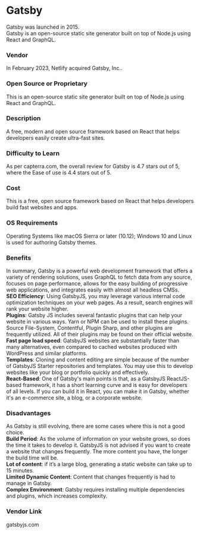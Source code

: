 # Gatsby  
Gatsby was launched in 2015.  
Gatsby is an open-source static site generator built on top of Node.js using React and GraphQL.  
### Vendor  
In February 2023, Netlify acquired Gatsby, Inc..  
### Open Source or Proprietary  
This is an open-source static site generator built on top of Node.js using React and GraphQL.
### Description
A free, modern and open source framework based on React that helps developers easily create ultra-fast sites.
### Difficulty to Learn
As per capterra.com, the overall review for Gatsby is 4.7 stars out of 5, where the Ease of use is 4.4 stars out of 5.
### Cost
This is a free, open source framework based on React that helps developers build fast websites and apps.
### OS Requirements
Operating Systems like macOS Sierra or later (10.12); Windows 10 and Linux is used for authoring Gatsby themes. 
### Benefits
In summary, Gatsby is a powerful web development framework that offers a variety of rendering solutions, uses GraphQL to fetch data from any source, focuses on page performance, allows for the easy building of progressive web applications, and integrates easily with almost all headless CMSs.  
**SEO Efficiency**: Using GatsbyJS, you may leverage various internal code optimization techniques on your web pages. As a result, search engines will rank your website higher.  
**Plugins**: Gatsby JS includes several fantastic plugins that can help your website in various ways. Yarn or NPM can be used to install these plugins. Source File-System, Contentful, Plugin Sharp, and other plugins are frequently utilized. All of their plugins may be found on their official website.   
**Fast page load speed**: GatsbyJS websites are substantially faster than many alternatives, even compared to cached websites produced with WordPress and similar platforms.  
**Templates**: Cloning and content editing are simple because of the number of GatsbyJS Starter repositories and templates. You may use this to develop websites like your blog or portfolio quickly and effectively.  
**React-Based**: One of Gatsby's main points is that, as a GatsbyJS ReactJS-based framework, it has a short learning curve and is easy for developers of all levels. If you can build it in React, you can make it in Gatsby, whether it's an e-commerce site, a blog, or a corporate website.
### Disadvantages
As Gatsby is still evolving, there are some cases where this is not a good choice.  
**Build Period**: As the volume of information on your website grows, so does the time it takes to develop it. GatsbyJS is not advised if you want to create a website that changes frequently. The more content you have, the longer the build time will be.  
**Lot of content**: if it’s a large blog, generating a static website can take up to 15 minutes.  
**Limited Dynamic Content**: Content that changes frequently is had to manage in Gatsby.  
**Complex Environment**: Gatsby requires installing multiple dependencies and plugins, which increases complexity.  
### Vendor Link 
gatsbyjs.com
